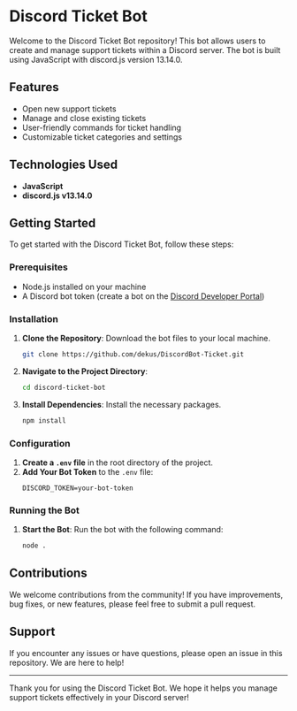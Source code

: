 # Discord Ticket Bot

Welcome to the Discord Ticket Bot repository! This bot allows users to create and manage support tickets within a Discord server. The bot is built using JavaScript with discord.js version 13.14.0.

## Features

- Open new support tickets
- Manage and close existing tickets
- User-friendly commands for ticket handling
- Customizable ticket categories and settings

## Technologies Used

- **JavaScript**
- **discord.js v13.14.0**

## Getting Started

To get started with the Discord Ticket Bot, follow these steps:

### Prerequisites

- Node.js installed on your machine
- A Discord bot token (create a bot on the [Discord Developer Portal](https://discord.com/developers/applications))

### Installation

1. **Clone the Repository**: Download the bot files to your local machine.
    ```sh
    git clone https://github.com/dekus/DiscordBot-Ticket.git
    ```
2. **Navigate to the Project Directory**:
    ```sh
    cd discord-ticket-bot
    ```
3. **Install Dependencies**: Install the necessary packages.
    ```sh
    npm install
    ```

### Configuration

1. **Create a `.env` file** in the root directory of the project.
2. **Add Your Bot Token** to the `.env` file:
    ```
    DISCORD_TOKEN=your-bot-token
    ```

### Running the Bot

1. **Start the Bot**: Run the bot with the following command:
    ```sh
    node . 
    ```

## Contributions

We welcome contributions from the community! If you have improvements, bug fixes, or new features, please feel free to submit a pull request.

## Support

If you encounter any issues or have questions, please open an issue in this repository. We are here to help!

---

Thank you for using the Discord Ticket Bot. We hope it helps you manage support tickets effectively in your Discord server!

